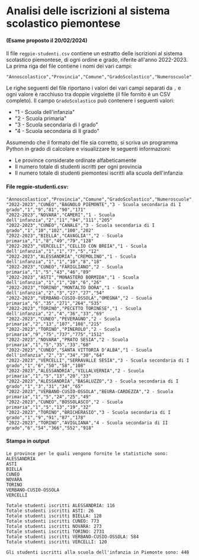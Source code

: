 # Analisi delle iscrizioni al sistema scolastico piemontese

#### (Esame proposto il 20/02/2024)

Il file `regpie-studenti.csv` contiene un estratto delle iscrizioni al sistema scolastico piemontese, di ogni ordine e grado, riferite all'anno 2022-2023. La prima riga del file contiene i nomi dei vari campi:

    "Annoscolastico","Provincia","Comune","GradoScolastico","Numeroscuole","Numtotclassi","Numtotiscrittifemmine","Numtotiscrittimaschi","Numtotaleiscritti"

Le righe seguenti del file riportano i valori dei vari campi separati da `,` e ogni valore è racchiuso tra doppie virgolette (il file fornito è un CSV completo). Il campo `GradoScolastico` può contenere i seguenti valori:

-    "1 - Scuola dell'infanzia" 
-    "2 - Scuola primaria"
-    "3 - Scuola secondaria di I grado" 
-    "4 - Scuola secondaria di II grado"

Assumendo che il formato del file sia corretto, si scriva un programma Python in grado di calcolare e visualizzare le seguenti informazioni:

-    Le province considerate ordinate alfabeticamente 
-    Il numero totale di studenti iscritti per ogni provincia 
-    Il numero totale di studenti piemontesi iscritti alla scuola dell'infanzia

#### File regpie-studenti.csv:

    "Annoscolastico","Provincia","Comune","GradoScolastico","Numeroscuole","Numtotclassi","Numtotiscrittifemmine","Numtotiscrittimaschi","Numtotaleiscritti"
    "2022-2023","CUNEO","BAGNOLO PIEMONTE","3 - Scuola secondaria di I grado","1","9","81","90","171"
    "2022-2023","NOVARA","CAMERI","1 - Scuola dell'infanzia","2","11","94","111","205"
    "2022-2023","CUNEO","CANALE","3 - Scuola secondaria di I grado","1","10","102","100","202"
    "2022-2023","BIELLA","CAVAGLIA'","2 - Scuola primaria","1","8","49","79","128"
    "2022-2023","VERCELLI","CELLIO CON BREIA","1 - Scuola dell'infanzia","1","1","7","5","12"
    "2022-2023","ALESSANDRIA","CREMOLINO","1 - Scuola dell'infanzia","1","1","10","8","18"
    "2022-2023","CUNEO","FARIGLIANO","2 - Scuola primaria","1","5","43","46","89"
    "2022-2023","ASTI","MONASTERO BORMIDA","1 - Scuola dell'infanzia","1","1","20","6","26"
    "2022-2023","TORINO","MONTALTO DORA","1 - Scuola dell'infanzia","2","3","27","27","54"
    "2022-2023","VERBANO-CUSIO-OSSOLA","OMEGNA","2 - Scuola primaria","6","35","271","264","535"
    "2022-2023","TORINO","PECETTO TORINESE","1 - Scuola dell'infanzia","2","4","36","33","69"
    "2022-2023","CUNEO","PEVERAGNO","2 - Scuola primaria","2","13","107","108","215"
    "2022-2023","TORINO","PINEROLO","2 - Scuola primaria","9","75","737","775","1512"
    "2022-2023","NOVARA","PRATO SESIA","2 - Scuola primaria","1","5","35","33","68"
    "2022-2023","CUNEO","SANTA VITTORIA D'ALBA","1 - Scuola dell'infanzia","2","3","34","30","64"
    "2022-2023","VERCELLI","SERRAVALLE SESIA","3 - Scuola secondaria di I grado","1","6","50","58","108"
    "2022-2023","ALESSANDRIA","VILLALVERNIA","2 - Scuola primaria","1","5","13","20","33"
    "2022-2023","ALESSANDRIA","BASALUZZO","3 - Scuola secondaria di I grado","1","3","31","34","65"
    "2022-2023","VERBANO-CUSIO-OSSOLA","BEURA-CARDEZZA","2 - Scuola primaria","1","5","24","25","49"
    "2022-2023","CUNEO","BOSSOLASCO","2 - Scuola primaria","1","5","13","19","32"
    "2022-2023","TORINO","BRICHERASIO","3 - Scuola secondaria di I grado","1","9","91","87","178"
    "2022-2023","TORINO","AVIGLIANA","4 - Scuola secondaria di II grado","6","54","366","552","918"

#### Stampa in output

    Le province per le quali vengono fornite le statistiche sono: 
    ALESSANDRIA
    ASTI
    BIELLA
    CUNEO
    NOVARA
    TORINO
    VERBANO-CUSIO-OSSOLA
    VERCELLI

    Totale studenti iscritti ALESSANDRIA: 116
    Totale studenti iscritti ASTI: 26
    Totale studenti iscritti BIELLA: 128
    Totale studenti iscritti CUNEO: 773
    Totale studenti iscritti NOVARA: 273
    Totale studenti iscritti TORINO: 2731
    Totale studenti iscritti VERBANO-CUSIO-OSSOLA: 584
    Totale studenti iscritti VERCELLI: 120

    Gli studenti iscritti alla scuola dell'infanzia in Piemonte sono: 448